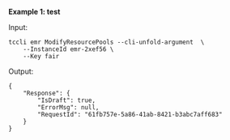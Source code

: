 **Example 1: test**



Input: 

```
tccli emr ModifyResourcePools --cli-unfold-argument  \
    --InstanceId emr-2xef56 \
    --Key fair
```

Output: 
```
{
    "Response": {
        "IsDraft": true,
        "ErrorMsg": null,
        "RequestId": "61fb757e-5a86-41ab-8421-b3abc7aff683"
    }
}
```

